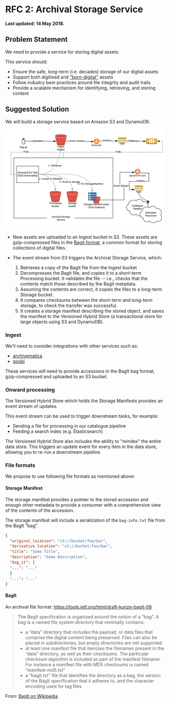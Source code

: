 # RFC 2: Archival Storage Service

**Last updated: 14 May 2018.**

## Problem Statement

We need to provide a service for storing digital assets.

This service should:

*   Ensure the safe, long-term (i.e. decades) storage of our digital assets
*   Support both digitised and ["born-digital"][borndigital] assets
*   Follow industry best-practices around file integrity and audit trails
*   Provide a scalable mechanism for identifying, retrieving, and storing content

[borndigital]: https://en.wikipedia.org/wiki/Born-digital

## Suggested Solution

We will build a storage service based on Amazon S3 and DynamoDB.

![archival storage service - page 1](storage_service.png)

-   New assets are uploaded to an Ingest bucket in S3.
    These assets are gzip-compressed files in the [Bagit format][bagit], a common format for storing collections of digital files.

-   The event stream from S3 triggers the Archival Storage Service, which:

    1.  Retrieves a copy of the Bagit file from the Ingest bucket
    2.  Decompresses the Bagit file, and copies it to a short-term Processing bucket.
        It validates the file -- i.e., checks that the contents match those described by the Bagit metadata.
    3.  Assuming the contents are correct, it copies the files to a long-term Storage bucket.
    4.  It compares checksums between the short-term and long-term storage, to check the transfer was successful.
    5.  It creates a storage manifest describing the stored object, and saves the manifest to the Versioned Hybrid Store (a transactional store for large objects using S3 and DynamoDB).

[bagit]: https://en.wikipedia.org/wiki/BagIt

### Ingest

We'll need to consider integrations with other services such as:

- [archivematica](https://www.archivematica.org/en/)
- [goobi](https://www.intranda.com/en/digiverso/goobi/goobi-overview/)

These services will need to provide accessions in the BagIt bag format, gzip-compressed and uploaded to an S3 bucket.

### Onward processing

The Versioned Hybrid Store which holds the Storage Manifests provides an event stream of updates.

This event stream can be used to trigger downstream tasks, for example:

*   Sending a file for processing in our catalogue pipeline
*   Feeding a search index (e.g. Elasticsearch)

The Versioned Hybrid Store also includes the ability to "reindex" the entire data store.
This triggers an update event for every item in the data store, allowing you to re-run a downstream pipeline.

### File formats

We propose to use following file formats as mentioned above:

#### Storage Manifest

The storage manifest provides a pointer to the stored accession and enough other metadata to provide a consumer with a comprehensive view of the contents of the accession.

The storage manifest will include a serialization of the `bag-info.txt` file from the BagIt "bag".

```json
{
  "original_location": "s3://bucket/foo/bar",
  "derivative_location": "s3://bucket/foo/bar",
  "title": "Some Title",
  "description": "Some Description",
  "bag_it": {
  "...": "..."
  }
  "...": "..."
}
```

#### BagIt

An archival file format: https://tools.ietf.org/html/draft-kunze-bagit-08

> The BagIt specification is organized around the notion of a “bag”. A bag is a named file system directory that minimally contains:
>
> - a “data” directory that includes the payload, or data files that comprise the digital content being preserved. Files can also be placed in subdirectories, but empty directories are not supported
> - at least one manifest file that itemizes the filenames present in the “data” directory, as well as their checksums. The particular checksum algorithm is included as part of the manifest filename. For instance a manifest file with MD5 checksums is named “manifest-md5.txt”
> - a “bagit.txt” file that identifies the directory as a bag, the version of the BagIt specification that it adheres to, and the character encoding used for tag files

From: [BagIt on Wikipedia](https://en.wikipedia.org/wiki/BagIt)
